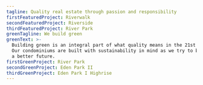 ```yaml
---
tagline: Quality real estate through passion and responsibility
firstFeaturedProject: Riverwalk
secondFeaturedProject: Riverside
thirdFeaturedProject: River Park
greenTagline: We build green
greenText: >-
  Building green is an integral part of what quality means in the 21st Century.
  Our condominiums are built with sustainability in mind as we try to build for
  a better future.
firstGreenProject: River Park
secondGreenProject: Eden Park II
thirdGreenProject: Eden Park I Highrise
---
```


